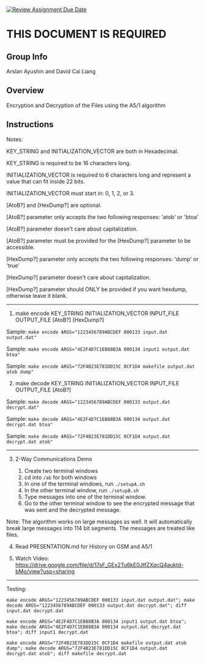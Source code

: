 [![Review Assignment Due Date](https://classroom.github.com/assets/deadline-readme-button-24ddc0f5d75046c5622901739e7c5dd533143b0c8e959d652212380cedb1ea36.svg)](https://classroom.github.com/a/ecp4su41)
# THIS DOCUMENT IS REQUIRED
## Group Info
Arslan Ayushin and David Cai Liang
## Overview
Encryption and Decryption of the Files using the A5/1 algorithm
## Instructions

Notes:

KEY_STRING and INITIALIZATION_VECTOR are both in Hexadecimal.

KEY_STRING is required to be 16 characters long.

INITIALIZATION_VECTOR is required to 6 characters long and represent a value that can fit inside 22 bits.

INITIALIZATION_VECTOR must start in: 0, 1, 2, or 3.

\[AtoB?\] and \[HexDump?\] are optional.

\[AtoB?\] parameter only accepts the two following responses: \'atob\' or \'btoa\'

\[AtoB?\] parameter doesn't care about capitalization.

\[AtoB?\] parameter must be provided for the \[HexDump?\] parameter to be accessible.

\[HexDump?\] parameter only accepts the two following responses: \'dump\' or \'true\'

\[HexDump?\] parameter doesn't care about capitalization.

\[HexDump?\] parameter should ONLY be provided if you want hexdump, otherwise leave it blank.
______

1) make encode KEY_STRING INITIALIZATION_VECTOR INPUT_FILE OUTPUT_FILE \[AtoB?\] \[HexDump?\]

  Sample: `make encode ARGS="1223456789ABCDEF 000133 input.dat output.dat"`

  Sample: `make encode ARGS="4E2F4D7C1EB88B3A 000134 input1 output.dat btoa"`

  Sample: `make encode ARGS="72F4B23E781DD15C 0CF1D4 makefile output.dat atob dump"`

2) make decode KEY_STRING INITIALIZATION_VECTOR INPUT_FILE OUTPUT_FILE \[AtoB?\]

  Sample: `make decode ARGS="1223456789ABCDEF 000133 output.dat decrypt.dat"`

  Sample: `make decode ARGS="4E2F4D7C1EB88B3A 000134 output.dat decrypt.dat btoa"`

  Sample: `make decode ARGS="72F4B23E781DD15C 0CF1D4 output.dat decrypt.dat atob"`
____

3) 2-Way Communications Demo

    1) Create two terminal windows
    2) cd into `/ab` for both windows
    3) In one of the terminal windows, run `./setupA.sh`
    4) In the other terminal window, run `./setupB.sh`
    5) Type messages into one of the terminal window.
    6) Go to the other terminal window to see the encrypted message that was sent and the decrypted message.

  Note: The algorithm works on large messages as well. It will automatically break large messages into 114 bit segments. The messages are treated like files.

4) Read PRESENTATION.md for History on GSM and A5/1

5) Watch Video: https://drive.google.com/file/d/17sF_GEx2Tu6kE0JtfZXqcQ4auktd-bMo/view?usp=sharing
______
Testing:

`make encode ARGS="1223456789ABCDEF 000133 input.dat output.dat"; make decode ARGS="1223456789ABCDEF 000133 output.dat decrypt.dat"; diff input.dat decrypt.dat`

`make encode ARGS="4E2F4D7C1EB88B3A 000134 input1 output.dat btoa"; make decode ARGS="4E2F4D7C1EB88B3A 000134 output.dat decrypt.dat btoa"; diff input1 decrypt.dat`

`make encode ARGS="72F4B23E781DD15C 0CF1D4 makefile output.dat atob dump"; make decode ARGS="72F4B23E781DD15C 0CF1D4 output.dat decrypt.dat atob"; diff makefile decrypt.dat`
